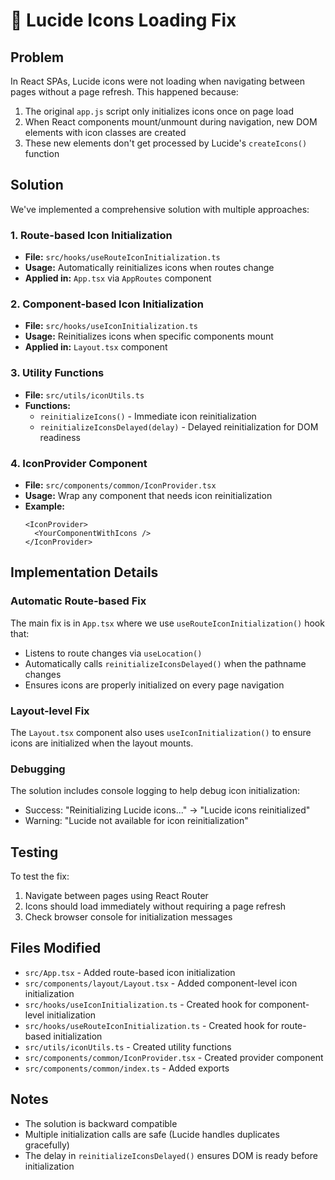 # 🔧 Lucide Icons Loading Fix

## Problem
In React SPAs, Lucide icons were not loading when navigating between pages without a page refresh. This happened because:

1. The original `app.js` script only initializes icons once on page load
2. When React components mount/unmount during navigation, new DOM elements with icon classes are created
3. These new elements don't get processed by Lucide's `createIcons()` function

## Solution
We've implemented a comprehensive solution with multiple approaches:

### 1. Route-based Icon Initialization
- **File:** `src/hooks/useRouteIconInitialization.ts`
- **Usage:** Automatically reinitializes icons when routes change
- **Applied in:** `App.tsx` via `AppRoutes` component

### 2. Component-based Icon Initialization
- **File:** `src/hooks/useIconInitialization.ts`
- **Usage:** Reinitializes icons when specific components mount
- **Applied in:** `Layout.tsx` component

### 3. Utility Functions
- **File:** `src/utils/iconUtils.ts`
- **Functions:**
  - `reinitializeIcons()` - Immediate icon reinitialization
  - `reinitializeIconsDelayed(delay)` - Delayed reinitialization for DOM readiness

### 4. IconProvider Component
- **File:** `src/components/common/IconProvider.tsx`
- **Usage:** Wrap any component that needs icon reinitialization
- **Example:**
  ```tsx
  <IconProvider>
    <YourComponentWithIcons />
  </IconProvider>
  ```

## Implementation Details

### Automatic Route-based Fix
The main fix is in `App.tsx` where we use `useRouteIconInitialization()` hook that:
- Listens to route changes via `useLocation()`
- Automatically calls `reinitializeIconsDelayed()` when the pathname changes
- Ensures icons are properly initialized on every page navigation

### Layout-level Fix
The `Layout.tsx` component also uses `useIconInitialization()` to ensure icons are initialized when the layout mounts.

### Debugging
The solution includes console logging to help debug icon initialization:
- Success: "Reinitializing Lucide icons..." → "Lucide icons reinitialized"
- Warning: "Lucide not available for icon reinitialization"

## Testing
To test the fix:
1. Navigate between pages using React Router
2. Icons should load immediately without requiring a page refresh
3. Check browser console for initialization messages

## Files Modified
- `src/App.tsx` - Added route-based icon initialization
- `src/components/layout/Layout.tsx` - Added component-level icon initialization
- `src/hooks/useIconInitialization.ts` - Created hook for component-level initialization
- `src/hooks/useRouteIconInitialization.ts` - Created hook for route-based initialization
- `src/utils/iconUtils.ts` - Created utility functions
- `src/components/common/IconProvider.tsx` - Created provider component
- `src/components/common/index.ts` - Added exports

## Notes
- The solution is backward compatible
- Multiple initialization calls are safe (Lucide handles duplicates gracefully)
- The delay in `reinitializeIconsDelayed()` ensures DOM is ready before initialization





